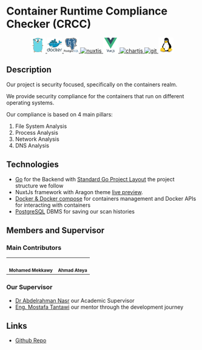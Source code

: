 # Container Runtime Compliance Checker (CRCC)

<p align="center">
<a href="https://golang.org" target="_blank" rel="noreferrer"> <img src="https://raw.githubusercontent.com/devicons/devicon/master/icons/go/go-original.svg" alt="go" width="40" height="40"/> </a>
<a href="https://www.docker.com/" target="_blank" rel="noreferrer"> <img src="https://raw.githubusercontent.com/devicons/devicon/master/icons/docker/docker-original-wordmark.svg" alt="docker" width="40" height="40"/> </a>
<a href="https://www.postgresql.org" target="_blank" rel="noreferrer"> <img src="https://raw.githubusercontent.com/devicons/devicon/master/icons/postgresql/postgresql-original-wordmark.svg" alt="postgresql" width="40" height="40"/> </a>
<a href="https://nuxtjs.org/" target="_blank" rel="noreferrer"> <img src="https://www.vectorlogo.zone/logos/nuxtjs/nuxtjs-icon.svg" alt="nuxtjs" width="40" height="40"/> </a>
<a href="https://vuejs.org/" target="_blank" rel="noreferrer"> <img src="https://raw.githubusercontent.com/devicons/devicon/master/icons/vuejs/vuejs-original-wordmark.svg" alt="vuejs" width="40" height="40"/> </a>
<a href="https://www.chartjs.org" target="_blank" rel="noreferrer"> <img src="https://www.chartjs.org/media/logo-title.svg" alt="chartjs" width="40" height="40"/> </a>
<a href="https://git-scm.com/" target="_blank" rel="noreferrer"> <img src="https://www.vectorlogo.zone/logos/git-scm/git-scm-icon.svg" alt="git" width="40" height="40"/> </a>
<a href="https://www.linux.org/" target="_blank" rel="noreferrer"> <img src="https://raw.githubusercontent.com/devicons/devicon/master/icons/linux/linux-original.svg" alt="linux" width="40" height="40"/> </a>
</p>

## Description
Our project is security focused, specifically on the containers realm.

We provide security compliance for the containers that run on different operating systems. 

Our compliance is based on 4 main pillars:
1. File System Analysis
2. Process Analysis
3. Network Analysis
4. DNS Analysis

## Technologies
- [Go](https://go.dev/) for the Backend with [Standard Go Project Layout](https://github.com/golang-standards/project-layout) the project structure we follow
- NuxtJs framework with Aragon theme [live preview](https://nuxt-argon-dashboard-laravel.creative-tim.com/dashboard/).
- [Docker & Docker compose](https://www.docker.com/) for containers management and Docker APIs for interacting with containers
- [PostgreSQL](https://www.postgresql.org/) DBMS for saving our scan histories 

## Members and Supervisor
### Main Contributors
<table>
  <tr>
    <td align="center"><a href="https://github.com/Mekkawy12"><img src="https://avatars.githubusercontent.com/u/73884160?v=4?s=100" width="100px;" alt=""/><br /><sub><b>Mohamed Mekkawy</b></sub></a><br /></td>
    <td align="center"><a href="https://github.com/ahmadateya"><img src="https://avatars.githubusercontent.com/u/32394857?v=4?s=100" width="100px;" alt=""/><br /><sub><b>Ahmad Ateya</b></sub></a><br /></td>
  </tr>
</table>

### Our Supervisor
- [Dr Abdelrahman Nasr](https://www.linkedin.com/in/) our Academic Supervisor
- [Eng. Mostafa Tantawi](https://www.linkedin.com/in/maltantawy/) our mentor through the development journey


## Links
- [Github Repo](https://github.com/ahmadateya/crcc)

